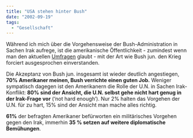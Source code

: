 ```yaml
---
title: "USA stehen hinter Bush"
date: "2002-09-19"
tags:
  - "Gesellschaft"
---
```


Während ich mich über die Vorgehensweise der Bush-Administration in Sachen Irak aufrege, ist die amerikanische Öffentlichkeit - zumindest wenn man den aktuellen [Umfragen](http://www.gallup.com/poll/releases/pr020918.asp "Gallup: Public Supports Bush Positions on U.N. Involvement in Iraq [english]") glaubt - mit der Art wie Bush jun. den Krieg forciert ausgesprochen einverstanden.

Die Akzeptanz von Bush jun. insgesamt ist wieder deutlich angestiegen, **70% Amerikaner meinen, Bush verrichte einen guten Job.** Weniger sympatisch dagegen ist den Amerikanern die Rolle der U.N. in Sachen Irak-Konflikt: **80% sind der Ansicht, die U.N. selbst gehe nicht hart genug in der Irak-Frage vor** (‘not hard enough’). Nur 2% halten das Vorgehen der U.N. für zu hart, 15% sind der Ansicht man mache alles richtig.

**61%** der befragten Amerikaner befürworten ein militärisches Vorgehen gegen den Irak, immerhin **35 % setzen auf weitere diplomatische Bemühungen**.
